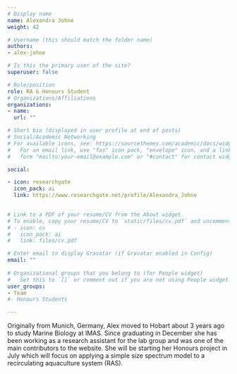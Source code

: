 ```yaml
---
# Display name
name: Alexandra Johne
weight: 42

# Username (this should match the folder name)
authors:
- alex-johne

# Is this the primary user of the site?
superuser: false

# Role/position
role: RA & Honours Student
# Organizations/Affiliations
organizations:
- name: 
  url: ""

# Short bio (displayed in user profile at end of posts)
# Social/Academic Networking
# For available icons, see: https://sourcethemes.com/academic/docs/widgets/#icons
#   For an email link, use "fas" icon pack, "envelope" icon, and a link in the
#   form "mailto:your-email@example.com" or "#contact" for contact widget.

social:

- icon: researchgate
  icon_pack: ai
  link: https://www.researchgate.net/profile/Alexandra_Johne

  
# Link to a PDF of your resume/CV from the About widget.
# To enable, copy your resume/CV to `static/files/cv.pdf` and uncomment the lines below.  
# - icon: cv
#   icon_pack: ai
#   link: files/cv.pdf

# Enter email to display Gravatar (if Gravatar enabled in Config)
email: ""
  
# Organizational groups that you belong to (for People widget)
#   Set this to `[]` or comment out if you are not using People widget.  
user_groups:
- Team
#- Honours Students

---
```


Originally from Munich, Germany, Alex moved to Hobart about 3 years ago to study Marine Biology at IMAS. Since graduating in December she has been working as a research assistant for the lab group and was one of the main contributors to the website. She will be starting her Honours project in July which will focus on applying a simple size spectrum model to a recirculating aquaculture system (RAS).

